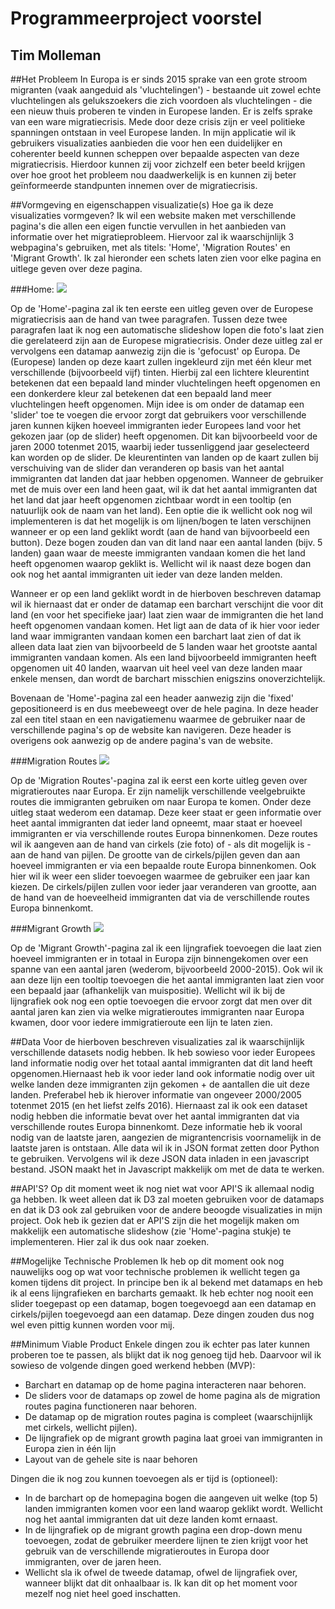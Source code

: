 # Programmeerproject voorstel
## Tim Molleman

##Het Probleem
In Europa is er sinds 2015 sprake van een grote stroom migranten (vaak aangeduid als 'vluchtelingen') - bestaande uit zowel echte vluchtelingen als gelukszoekers die zich voordoen als vluchtelingen - die een nieuw thuis proberen te vinden in Europese landen. Er is zelfs sprake van een ware migratiecrisis. Mede door deze crisis zijn er veel politieke spanningen ontstaan in veel Europese landen.
In mijn applicatie wil ik gebruikers visualizaties aanbieden die voor hen een duidelijker en coherenter beeld kunnen scheppen over bepaalde aspecten van deze migratiecrisis. Hierdoor kunnen zij voor zichzelf een beter beeld krijgen over hoe groot het probleem nou daadwerkelijk is en kunnen zij beter geïnformeerde standpunten innemen over de migratiecrisis.

##Vormgeving en eigenschappen visualizatie(s)
Hoe ga ik deze visualizaties vormgeven? Ik wil een website maken met verschillende pagina's die allen een eigen functie vervullen in het aanbieden van informatie over het migratieprobleem. Hiervoor zal ik waarschijnlijk 3 webpagina's gebruiken, met als titels: 'Home', 'Migration Routes' en 'Migrant Growth'. Ik zal hieronder een schets laten zien voor elke pagina en uitlege geven over deze pagina.

###Home:
![](doc/home.jpg)

Op de 'Home'-pagina zal ik ten eerste een uitleg geven over de Europese migratiecrisis aan de hand van twee paragrafen. Tussen deze twee paragrafen laat ik nog een automatische slideshow lopen die foto's laat zien die gerelateerd zijn aan de Europese migratiecrisis. Onder deze uitleg zal er vervolgens een datamap aanwezig zijn die is 'gefocust' op Europa. De (Europese) landen op deze kaart zullen ingekleurd zijn met één kleur met verschillende (bijvoorbeeld vijf) tinten. Hierbij zal een lichtere kleurentint betekenen dat een bepaald land minder vluchtelingen heeft opgenomen en een donkerdere kleur zal betekenen dat een bepaald land meer vluchtelingen heeft opgenomen. Mijn idee is om onder de datamap een 'slider' toe te voegen die ervoor zorgt dat gebruikers voor verschillende jaren kunnen kijken hoeveel immigranten ieder Europees land voor het gekozen jaar (op de slider) heeft opgenomen. Dit kan bijvoorbeeld voor de jaren 2000 totenmet 2015, waarbij ieder tussenliggend jaar geselecteerd kan worden op de slider. De kleurentinten van landen op de kaart zullen bij verschuiving van de slider dan veranderen op basis van het aantal immigranten dat landen dat jaar hebben opgenomen. Wanneer de gebruiker met de muis over een land heen gaat, wil ik dat het aantal immigranten dat het land dat jaar heeft opgenomen zichtbaar wordt in een tooltip (en natuurlijk ook de naam van het land). 
Een optie die ik wellicht ook nog wil implementeren is dat het mogelijk is om lijnen/bogen te laten verschijnen wanneer er op een land geklikt wordt (aan de hand van bijvoorbeeld een button). Deze bogen zouden dan van dit land naar een aantal landen (bijv. 5 landen) gaan waar de meeste immigranten vandaan komen die het land heeft opgenomen waarop geklikt is. Wellicht wil ik naast deze bogen dan ook nog het aantal immigranten uit ieder van deze landen melden.

Wanneer er op een land geklikt wordt in de hierboven beschreven datamap wil ik hiernaast dat er onder de datamap een barchart verschijnt die voor dit land (en voor het specifieke jaar) laat zien waar de immigranten die het land heeft opgenomen vandaan komen. Het ligt aan de data of ik hier voor ieder land waar immigranten vandaan komen een barchart laat zien of dat ik alleen data laat zien van bijvoorbeeld de 5 landen waar het grootste aantal immigranten vandaan komen. Als een land bijvoorbeeld immigranten heeft opgenomen uit 40 landen, waarvan uit heel veel van deze landen maar enkele mensen, dan wordt de barchart misschien enigszins onoverzichtelijk.

Bovenaan de 'Home'-pagina zal een header aanwezig zijn die 'fixed' gepositioneerd is en dus meebeweegt over de hele pagina. In deze header zal een titel staan en een navigatiemenu waarmee de gebruiker naar de verschillende pagina's op de website kan navigeren. Deze header is overigens ook aanwezig op de andere pagina's van de website.

###Migration Routes
![](doc/routes.jpg)

Op de 'Migration Routes'-pagina zal ik eerst een korte uitleg geven over migratieroutes naar Europa. Er zijn namelijk verschillende veelgebruikte routes die immigranten gebruiken om naar Europa te komen. Onder deze uitleg staat wederom een datamap. Deze keer staat er geen informatie over heet aantal immigranten dat ieder land opneemt, maar staat er hoeveel immigranten er via verschillende routes Europa binnenkomen. Deze routes wil ik aangeven aan de hand van cirkels (zie foto) of - als dit mogelijk is - aan de hand van pijlen. De grootte van de cirkels/pijlen geven dan aan hoeveel immigranten er via een bepaalde route Europa binnenkomen. Ook hier wil ik weer een slider toevoegen waarmee de gebruiker een jaar kan kiezen. De cirkels/pijlen zullen voor ieder jaar veranderen van grootte, aan de hand van de hoeveelheid immigranten dat via de verschillende routes Europa binnenkomt.

###Migrant Growth
![](doc/growth.jpg)

Op de 'Migrant Growth'-pagina zal ik een lijngrafiek toevoegen die laat zien hoeveel immigranten er in totaal in Europa zijn binnengekomen over een spanne van een aantal jaren (wederom, bijvoorbeeld 2000-2015). Ook wil ik aan deze lijn een tooltip toevoegen die het aantal immigranten laat zien voor een bepaald jaar (afhankelijk van muispositie). Wellicht wil ik bij de lijngrafiek ook nog een optie toevoegen die ervoor zorgt dat men over dit aantal jaren kan zien via welke migratieroutes immigranten naar Europa kwamen, door voor iedere immigratieroute een lijn te laten zien.

##Data
Voor de hierboven beschreven visualizaties zal ik waarschijnlijk verschillende datasets nodig hebben. Ik heb sowieso voor ieder Europees land informatie nodig over het totaal aantal immigranten dat dit land heeft opgenomen.Hiernaast heb ik voor ieder land ook informatie nodig over uit welke landen deze immigranten zijn gekomen + de aantallen die uit deze landen. Preferabel heb ik hierover informatie van ongeveer 2000/2005 totenmet 2015 (en het liefst zelfs 2016). Hiernaast zal ik ook een dataset nodig hebben die informatie bevat over het aantal immigranten dat via verschillende routes Europa binnenkomt. Deze informatie heb ik vooral nodig van de laatste jaren, aangezien de migrantencrisis voornamelijk in de laatste jaren is ontstaan. Alle data wil ik in JSON format zetten door Python te gebruiken. Vervolgens wil ik deze JSON data inladen in een javascript bestand. JSON maakt het in Javascript makkelijk om met de data te werken.

##API'S?
Op dit moment weet ik nog niet wat voor API'S ik allemaal nodig ga hebben. Ik weet alleen dat ik D3 zal moeten gebruiken voor de datamaps en dat ik D3 ook zal gebruiken voor de andere beoogde visualizaties in mijn project. Ook heb ik gezien dat er API'S zijn die het mogelijk maken om makkelijk een automatische slideshow (zie 'Home'-pagina stukje) te implementeren. Hier zal ik dus ook naar zoeken. 

##Mogelijke Technische Problemen
Ik heb op dit moment ook nog nauwelijks oog op wat voor technische problemen ik wellicht tegen ga komen tijdens dit project. In principe ben ik al bekend met datamaps en heb ik al eens lijngrafieken en barcharts gemaakt. Ik heb echter nog nooit een slider toegepast op een datamap, bogen toegevoegd aan een datamap en cirkels/pijlen toegevoegd aan een datamap. Deze dingen zouden dus nog wel even pittig kunnen worden voor mij.

##Minimum Viable Product
Enkele dingen zou ik echter pas later kunnen proberen toe te passen, als blijkt dat ik nog genoeg tijd heb. 
Daarvoor wil ik sowieso de volgende dingen goed werkend hebben (MVP):
- Barchart en datamap op de home pagina interacteren naar behoren.
- De sliders voor de datamaps op zowel de home pagina als de migration routes pagina functioneren naar behoren.
- De datamap op de migration routes pagina is compleet (waarschijnlijk met cirkels, wellicht pijlen).
- De lijngrafiek op de migrant growth pagina laat groei van immigranten in Europa zien in één lijn
- Layout van de gehele site is naar behoren

Dingen die ik nog zou kunnen toevoegen als er tijd is (optioneel):
- In de barchart op de homepagina bogen die aangeven uit welke (top 5) landen immigranten komen voor een land waarop geklikt wordt. Wellicht nog het aantal immigranten dat uit deze landen komt ernaast.
- In de lijngrafiek op de migrant growth pagina een drop-down menu toevoegen, zodat de gebruiker meerdere lijnen te zien krijgt voor het gebruik van de verschillende migratieroutes in Europa door immigranten, over de jaren heen.
- Wellicht sla ik ofwel de tweede datamap, ofwel de lijngrafiek over, wanneer blijkt dat dit onhaalbaar is. Ik kan dit op het moment voor mezelf nog niet heel goed inschatten.




